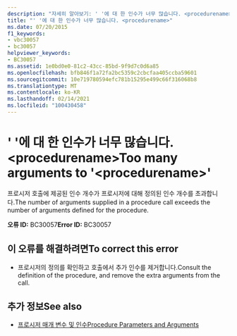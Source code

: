 ```yaml
---
description: "자세히 알아보기: ' '에 대 한 인수가 너무 많습니다. <procedurename>"
title: "' '에 대 한 인수가 너무 많습니다. <procedurename>"
ms.date: 07/20/2015
f1_keywords:
- vbc30057
- bc30057
helpviewer_keywords:
- BC30057
ms.assetid: 1e0bd0e0-81c2-43cc-85bd-9f9d7c0d6a85
ms.openlocfilehash: bfb846f1a72fa2bc5359c2cbcfaa405ccba59601
ms.sourcegitcommit: 10e719780594efc781b15295e499c66f316068b8
ms.translationtype: MT
ms.contentlocale: ko-KR
ms.lasthandoff: 02/14/2021
ms.locfileid: "100430458"
---
```

# <a name="too-many-arguments-to-procedurename"></a><span data-ttu-id="c0aa2-103">' '에 대 한 인수가 너무 많습니다. \<procedurename></span><span class="sxs-lookup"><span data-stu-id="c0aa2-103">Too many arguments to '\<procedurename>'</span></span>

<span data-ttu-id="c0aa2-104">프로시저 호출에 제공된 인수 개수가 프로시저에 대해 정의된 인수 개수를 초과합니다.</span><span class="sxs-lookup"><span data-stu-id="c0aa2-104">The number of arguments supplied in a procedure call exceeds the number of arguments defined for the procedure.</span></span>  
  
 <span data-ttu-id="c0aa2-105">**오류 ID:** BC30057</span><span class="sxs-lookup"><span data-stu-id="c0aa2-105">**Error ID:** BC30057</span></span>  
  
## <a name="to-correct-this-error"></a><span data-ttu-id="c0aa2-106">이 오류를 해결하려면</span><span class="sxs-lookup"><span data-stu-id="c0aa2-106">To correct this error</span></span>  
  
- <span data-ttu-id="c0aa2-107">프로시저의 정의를 확인하고 호출에서 추가 인수를 제거합니다.</span><span class="sxs-lookup"><span data-stu-id="c0aa2-107">Consult the definition of the procedure, and remove the extra arguments from the call.</span></span>  
  
## <a name="see-also"></a><span data-ttu-id="c0aa2-108">추가 정보</span><span class="sxs-lookup"><span data-stu-id="c0aa2-108">See also</span></span>

- [<span data-ttu-id="c0aa2-109">프로시저 매개 변수 및 인수</span><span class="sxs-lookup"><span data-stu-id="c0aa2-109">Procedure Parameters and Arguments</span></span>](../programming-guide/language-features/procedures/procedure-parameters-and-arguments.md)

